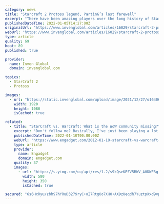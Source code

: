 ```yaml
---
category: news
title: "Starcraft 2 Protoss legend, PartinG’s last farewell"
excerpt: "There have been amazing players over the long history of Starcraft 2. Some players have been at the top for a long period of time, some were forgotten before any fans started to really know them. Amon"
publishedDateTime: 2022-01-05T14:27:00Z
originalUrl: "https://www.invenglobal.com/articles/16029/starcraft-2-protoss-legend-partings-last-farewell"
webUrl: "https://www.invenglobal.com/articles/16029/starcraft-2-protoss-legend-partings-last-farewell"
type: article
quality: 69
heat: 89
published: true

provider:
  name: Inven Global
  domain: invenglobal.com

topics:
  - StarCraft 2
  - Protoss

images:
  - url: "https://static.invenglobal.com/upload/image/2021/12/27/o1640628722688159.png"
    width: 1920
    height: 1080
    isCached: true

related:
  - title: "StarCraft vs. Warcraft: What is the WoW community missing?"
    excerpt: "Don't follow me? Basically, I've just been playing a lot of StarCraft 2 whenever I'm not raiding. Still, being heavily invested in WoW and StarCraft has really felt like living two lives at times ..."
    publishedDateTime: 2022-01-10T00:00:00Z
    webUrl: "https://www.engadget.com/2012-01-10-starcraft-vs-warcraft-what-is-the-wow-community-missing.html"
    type: article
    provider:
      name: Engadget
      domain: engadget.com
    quality: 37
    images:
      - url: "https://s.yimg.com/uu/api/res/1.2/s9kQseKPZV5RWV_A0DWE3g--~B/aD0zNTA7dz01ODA7YXBwaWQ9eXRhY2h5b24-/https://www.blogcdn.com/wow.joystiq.com/media/2012/01/wowandstarcrafthearts.png"
        width: 580
        height: 350
        isCached: true

secured: "6s6HxRyu/zbh97hYRuD3279ryC+oI7RtgOo7XHO+AX9zUeqdh7YuztpXxd9vp74Af1sYhbfasVEn3xmnyZAkLa3bD++EMTHuyLrHjBrjr0XdQK6vAViF+sPim0ngKaIFMDiUMDIfwMDKqw8066/6T7CAOFoNviv3QrkMn0cLzcB0JCe7uJFPTv7Fr3tiXWFs00AK/OsIhr2gm/ysMJET3mIBqSH0zMNZ4sUzeoNZ9rox9exiP6TuFEybndpJDO+xf/d7y9mFJPCEpbgw71lyFGNKoHRuQC9mVZEMYZlmufBztxaXgb7BbU93S7stoOFXRI80+BFE/18c5ZdzsBU/85CU3rKQFHfVQsRqh7Lr4ko=;/C0ymaj7SjwCUqgQDa1Y5w=="
---
```


